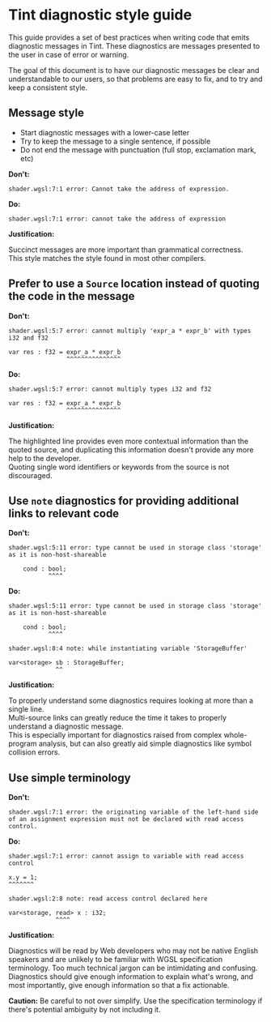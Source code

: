 # Tint diagnostic style guide

This guide provides a set of best practices when writing code that emits
diagnostic messages in Tint. These diagnostics are messages presented to the
user in case of error or warning.

The goal of this document is to have our diagnostic messages be clear and
understandable to our users, so that problems are easy to fix, and to try and
keep a consistent style.

## Message style

* Start diagnostic messages with a lower-case letter
* Try to keep the message to a single sentence, if possible
* Do not end the message with punctuation (full stop, exclamation mark, etc)

**Don't:**

```
shader.wgsl:7:1 error: Cannot take the address of expression.
```

**Do:**

```
shader.wgsl:7:1 error: cannot take the address of expression
```

**Justification:**

Succinct messages are more important than grammatical correctness. \
This style matches the style found in most other compilers.

## Prefer to use a `Source` location instead of quoting the code in the message

**Don't:**

```
shader.wgsl:5:7 error: cannot multiply 'expr_a * expr_b' with types i32 and f32

var res : f32 = expr_a * expr_b
                ^^^^^^^^^^^^^^^
```

**Do:**

```
shader.wgsl:5:7 error: cannot multiply types i32 and f32

var res : f32 = expr_a * expr_b
                ^^^^^^^^^^^^^^^
```

**Justification:**

The highlighted line provides even more contextual information than the quoted
source, and duplicating this information doesn't provide any more help to the
developer. \
Quoting single word identifiers or keywords from the source is not discouraged.

## Use `note` diagnostics for providing additional links to relevant code

**Don't:**

```
shader.wgsl:5:11 error: type cannot be used in storage class 'storage' as it is non-host-shareable

    cond : bool;
           ^^^^
```

**Do:**

```
shader.wgsl:5:11 error: type cannot be used in storage class 'storage' as it is non-host-shareable

    cond : bool;
           ^^^^

shader.wgsl:8:4 note: while instantiating variable 'StorageBuffer'

var<storage> sb : StorageBuffer;
             ^^
```

**Justification:**

To properly understand some diagnostics requires looking at more than a single
line. \
Multi-source links can greatly reduce the time it takes to properly
understand a diagnostic message. \
This is especially important for diagnostics raised from complex whole-program
analysis, but can also greatly aid simple diagnostics like symbol collision errors.

## Use simple terminology

**Don't:**

```
shader.wgsl:7:1 error: the originating variable of the left-hand side of an assignment expression must not be declared with read access control.
```

**Do:**

```
shader.wgsl:7:1 error: cannot assign to variable with read access control

x.y = 1;
^^^^^^^

shader.wgsl:2:8 note: read access control declared here

var<storage, read> x : i32;
             ^^^^
```

**Justification:**

Diagnostics will be read by Web developers who may not be native English
speakers and are unlikely to be familiar with WGSL specification terminology.
Too much technical jargon can be intimidating and confusing. \
Diagnostics should give enough information to explain what's wrong, and most
importantly, give enough information so that a fix actionable.

**Caution:** Be careful to not over simplify. Use the specification terminology
if there's potential ambiguity by not including it.
